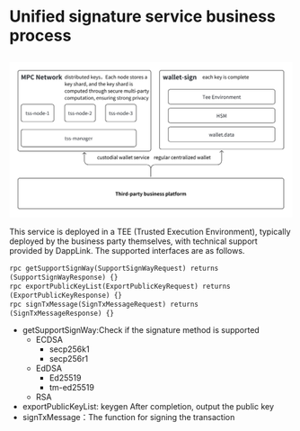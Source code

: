# Unified signature service business process
##

![dapplink-wallet-2](images/dapplink-wallet-2.png)

This service is deployed in a TEE (Trusted Execution Environment), typically deployed by the business party themselves, with technical support provided by DappLink. The supported interfaces are as follows.

```
rpc getSupportSignWay(SupportSignWayRequest) returns (SupportSignWayResponse) {}
rpc exportPublicKeyList(ExportPublicKeyRequest) returns (ExportPublicKeyResponse) {}
rpc signTxMessage(SignTxMessageRequest) returns (SignTxMessageResponse) {}
```
- getSupportSignWay:Check if the signature method is supported
    - ECDSA
        - secp256k1
        - secp256r1
    - EdDSA
        - Ed25519
        - tm-ed25519
    - RSA
- exportPublicKeyList:  keygen After completion, output the public key
- signTxMessage：The function for signing the transaction

